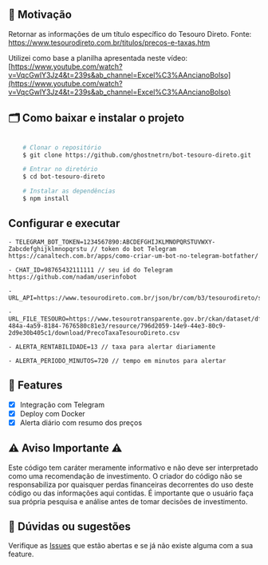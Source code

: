 ## 🚀 **Motivação**

Retornar as informações de um título específico do Tesouro Direto.
Fonte: https://www.tesourodireto.com.br/titulos/precos-e-taxas.htm

Utilizei como base a planilha apresentada neste vídeo: [https://www.youtube.com/watch?v=VqcGwlY3Jz4&t=239s&ab_channel=Excel%C3%AAncianoBolso](https://www.youtube.com/watch?v=VqcGwlY3Jz4&t=239s&ab_channel=Excel%C3%AAncianoBolso)

## 🗂 Como baixar e instalar o projeto

```bash

    # Clonar o repositório
    $ git clone https://github.com/ghostnetrn/bot-tesouro-direto.git

    # Entrar no diretório
    $ cd bot-tesouro-direto

    # Instalar as dependências
    $ npm install
```

## Configurar e executar
 
    - TELEGRAM_BOT_TOKEN=1234567890:ABCDEFGHIJKLMNOPQRSTUVWXY-Zabcdefghijklmnopqrstu // token do bot Telegram https://canaltech.com.br/apps/como-criar-um-bot-no-telegram-botfather/
    
    - CHAT_ID=98765432111111 // seu id do Telegram https://github.com/nadam/userinfobot
    
    - URL_API=https://www.tesourodireto.com.br/json/br/com/b3/tesourodireto/service/api/treasurybondsinfo.json
    
    - URL_FILE_TESOURO=https://www.tesourotransparente.gov.br/ckan/dataset/df56aa42-484a-4a59-8184-7676580c81e3/resource/796d2059-14e9-44e3-80c9-2d9e30b405c1/download/PrecoTaxaTesouroDireto.csv
    
    - ALERTA_RENTABILIDADE=13 // taxa para alertar diariamente
    
    - ALERTA_PERIODO_MINUTOS=720 // tempo em minutos para alertar

## 🌟 Features

- [x] Integração com Telegram
- [x] Deploy com Docker
- [x] Alerta diário com resumo dos preços

## ⚠️ Aviso Importante ⚠️

Este código tem caráter meramente informativo e não deve ser interpretado como uma recomendação de investimento. O criador do código não se responsabiliza por quaisquer perdas financeiras decorrentes do uso deste código ou das informações aqui contidas. É importante que o usuário faça sua própria pesquisa e análise antes de tomar decisões de investimento.

## 💜 Dúvidas ou sugestões

Verifique as [Issues](https://github.com/ghostnetrn/bot-tesouro-direto/issues) que estão abertas e se já não existe alguma com a sua feature.
